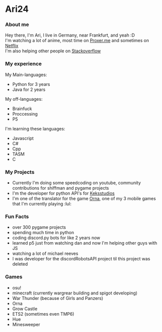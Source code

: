 # Ari24
### About me

Hey there, I'm Ari, I live in Germany, near Frankfurt, and yeah :D  
I'm watching a lot of anime, most time on [Proxer.me](https://proxer.me/) and sometimes on [Netflix](https://www.netflix.com/)  
I'm also helping other people on [Stackoverflow](https://stackoverflow.com/users/13444275/ari24)  

### My experience

My Main-languages:
 - Python for 3 years
 - Java for 2 years

My off-languages:
 - Brainfuck
 - Proccessing
 - P5

I'm learning these languages:
 - Javascript
 - C#
 - Cpp
 - TASM
 - C

### My Projects

 - Currently I'm doing some speedcoding on youtube, community contributions for shiffman and pygame projects  
 - I'm the developer for python API's for [Keksstudios](insertURL)
 - I'm one of the translator for the game [Orna](https://playorna.com/), one of my 3 mobile games that I'm currently playing :lul:

### Fun Facts
 - over 300 pygame projects
 - spending much time in python
 - coding discord.py bots for like 2 years now
 - learned p5 just from watching dan and now I'm helping other guys with JS
 - watching a lot of michael reeves
 - I was developer for the discordRobotsAPI project til this project was deleted
 
 ### Games
  - osu!
  - minecraft (currently wargrear building and spigot developing)
  - War Thunder (because of Girls and Panzers)
  - Orna
  - Grow Castle
  - ETS2 (sometimes even TMP6)
  - Hue
  - Minesweeper
